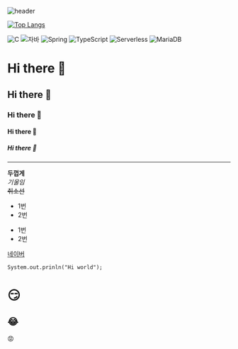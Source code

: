 ![header](https://capsule-render.vercel.app/api?type=wave&color=auto&height=300&section=header&text=깃허브%20특강&fontSize=90&animation-blink)

[![Top Langs](https://github-readme-stats.vercel.app/api/top-langs/?username=JH-990)](https://github.com/JH--990/github-readme-stats)

![C](https://img.shields.io/badge/-C-123456?style=flat-square&logo=C&logoColor=black)
![자바](https://img.shields.io/badge/-자바-007396?style=flat&logo=Java&logoColor=ffffff)
![Spring](https://img.shields.io/badge/-Spring-6DB33F?style=for-the-badge&logo=Spring&logoColor=white)
![TypeScript](https://img.shields.io/badge/-TypeScript-3178C6?style=flat-square&logo=TypeScript&logoColor=white)
![Serverless](https://img.shields.io/badge/-Serverless-FD5750?style=flat-square&logo=Serverless&logoColor=magenta)
![MariaDB](https://img.shields.io/badge/-MariaDB-1F305F?style=flat-square&logo=mariadb&logoColor=white)


# Hi there 👋
## Hi there 👋
### Hi there 👋
#### Hi there 👋
##### Hi there 👋
---
**두껍게**<br>
*기울임*<br>
~~취소선~~<br>
* 1번
* 2번
- 1번
- 2번

[네이버](naver.com)

```
System.out.prinln("Hi world");
```

# :smirk:
## :joy:
:rage:
